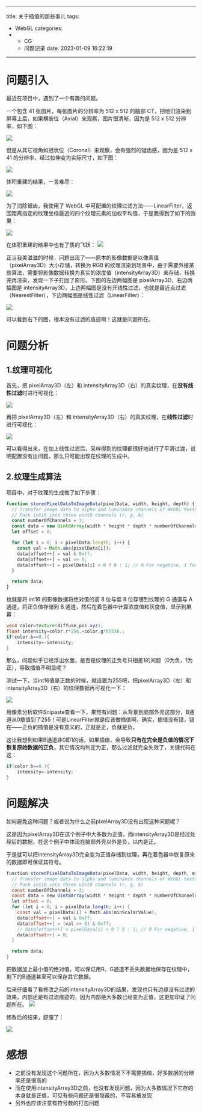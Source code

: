 <!--
 * @Author: Meng Tian
 * @Date: 2023-01-09 16:22:19
 * @Descripttion: Do not edit
-->
---
title: 关于插值的那些事儿
tags:
  - WebGL
categories:
  - - CG
    - 问题记录
date: 2023-01-09 16:22:19
---

# 问题引入

最近在项目中，遇到了一个有趣的问题。

一个包含 41 张图片，每张图片的分辨率为 512 x 512 的脑部 CT，把他们渲染到屏幕上后，如果横断位（Axial）来观察，图片很清晰，因为是 512 x 512 分辨率，如下图：

![](关于插值的那些事儿/20230109163223.png)

但是从其它视角如冠状位（Coronal）来观察，会有强烈的锯齿感，因为是 512 x 41 的分辨率，经过拉伸变为实际尺寸，如下图：

![](关于插值的那些事儿/20230109163516.png)

体积重建的结果，一言难尽：

![](关于插值的那些事儿/20230109165641.png)

为了消除锯齿，我使用了 WebGL 中可配置的纹理过滤方法——LinearFilter，返回距离指定的纹理坐标最近的四个纹理元素的加权平均值，于是我得到了如下的效果：

![](关于插值的那些事儿/20230109163928.png)

在体积重建的结果中也有了质的飞跃：
![](关于插值的那些事儿/20230109165358.png)

正当我美滋滋的时候，问题出现了——原本的影像数据是以像素值（pixelArray3D）大小存储，转换为 RGB 的纹理渲染到场景中，由于需要外接某些算法，需要将影像数据转换为真实的浓度值（intensityArray3D）来存储，转换完再渲染，发现一下子打回了原形。下图的左边两幅图是 pixelArray3D，右边两幅图是 intensityArray3D，上边两幅图是没有开线性过滤，也就是最近点过滤（NearestFilter），下边两幅图是线性过滤（LinearFilter）：

![](关于插值的那些事儿/20230109162237.png)

可以看到右下的图，根本没有过滤的痕迹啊！这就是问题所在。

# 问题分析

## 1.纹理可视化

首先，把 pixelArray3D（左）和 intensityArray3D（右）的真实纹理，在**没有线性过滤**时进行可视化：

![](关于插值的那些事儿/20230109170423.png)

再把 pixelArray3D（左）和 intensityArray3D（右）的真实纹理，在**线性过滤**时进行可视化：

![](关于插值的那些事儿/20230109170536.png)

可以看得出来，在加上线性过滤后，采样得到的纹理都很好地进行了平滑过渡，说明配置没有出问题，那么只可能出现在纹理的生成中。

## 2.纹理生成算法

项目中，对于纹理的生成做了如下步骤：

```ts
function storedPixelDataToImageData(pixelData, width, height, depth) {
  // Transfer image data to alpha and luminance channels of WebGL texture
  // Pack int16 into three uint8 channels (r, g, b)
  const numberOfChannels = 3;
  const data = new Uint8Array(width * height * depth * numberOfChannels);
  let offset = 0;

  for (let i = 0; i < pixelData.length; i++) {
    const val = Math.abs(pixelData[i]);
    data[offset++] = val & 0xff;
    data[offset++] = val >> 8;
    data[offset++] = pixelData[i] < 0 ? 0 : 1; // 0 For negative, 1 for positive
  }

  return data;
}
```

也就是将 int16 的影像数据将绝对值的高 8 位与低 8 位存储到纹理的 G 通道与 A 通道，将正负值存储到 B 通道，然后在着色器中计算浓度值和灰度值，显示到屏幕：

```glsl
vec4 color=texture(diffuse,pos.xyz);
float intensity=color.r*256.+color.g*65536.;
if(color.b==0.){
    intensity=-intensity;
}
```
那么，问题似乎已经浮出水面，是否是纹理的正负号只相差1的问题（0为负，1为正），导致插值不明显呢？

测试一下，当int16值是正数的时候，就设置为255吧，把pixelArray3D（左）和 intensityArray3D（右）的纹理数据再可视化一下：

![](关于插值的那些事儿/20230109172830.png)  

用像素分析软件Snipaste查看一下，果然有问题：从背景到脑部外壳这部分，B通道从0插值到了255！可是LinearFilter就是应该做插值啊，确实，插值没有错，错在——正负的插值是没有意义的，正就是正，负就是负。

这让我想到如果B通道非0即1的话，如果插值，会导致**只有在完全是负值的情况下恢复原始数据的正负**，其它情况均判定为正，那么过滤就完全失效了，关键代码在这：
```glsl
if(color.b==0.){
    intensity=-intensity;
}
```

# 问题解决

如何避免这种问题？或者说为什么之前pixelArray3D没有出现这种问题呢？


这是因为pixelArray3D在这个例子中大多数为正值，而intensityArray3D是经过处理后的数据，在这个例子中体现在脑部外壳以外是负，以内是正。

于是就可以把intensityArray3D完全变为正值存储到纹理，再在着色器中恢复原来的数据即可保证其符号。

```glsl
function storedPixelDataToImageData(pixelData, width, height, depth, minScalarValue) {
  // Transfer image data to alpha and luminance channels of WebGL texture
  // Pack int16 into three uint8 channels (r, g, b)
  const numberOfChannels = 3;
  const data = new Uint8Array(width * height * depth * numberOfChannels);
  let offset = 0;
  for (let i = 0; i < pixelData.length; i++) {
    const val = pixelData[i] + Math.abs(minScalarValue);
    data[offset++] = val & 0xff;
    data[offset++] = (val >> 8) & 0xff;
    // data[offset++] = pixelData[i] < 0 ? 0 : 1; // 0 For negative, 1 for positive
    data[offset++] = 0;
  }

  return data;
}
```
把数据加上最小值的绝对值，可以保证用R、G通道不丢失数据地保存在纹理中，剩下的B通道甚至可以保存其它数据。


后来仔细看了看修改之前的intensityArray3D的结果，发现也只有边缘没有过滤的效果，内部还是有过滤痕迹的，因为内部绝大多数已经变为正值，这更加印证了问题所在。
![](关于插值的那些事儿/20230109165118.png)

修改后的结果，舒服了：

![](关于插值的那些事儿/20230109175249.png)  

# 感想
- 之前没有发现这个问题所在，因为大多数情况下不需要插值，好多数据的分辨率还是很高的
- 而在使用intensityArray3D之前，也没有发现问题，因为大多数情况下它存的本身就是正值，可见有些问题还是很隐蔽的，不容易被发现
- 另外也应该注意有符号数的打包问题
